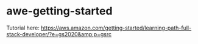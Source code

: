 # awe-getting-started
Tutorial here: https://aws.amazon.com/getting-started/learning-path-full-stack-developer/?e=gs2020&amp;p=gsrc
